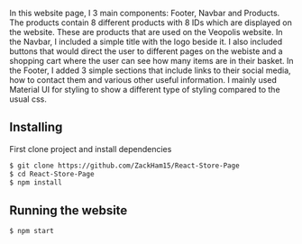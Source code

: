 In this website page, I 3 main components: Footer, Navbar and Products. The products contain 8 different products with 8 IDs which are displayed on the website. These are products that are used on the Veopolis website. In the Navbar, I included a simple title with the logo beside it. I also included buttons that would direct the user to different pages on the webiste and a shopping cart where the user can see how many items are in their basket. In the Footer, I added 3 simple sections that include links to their social media, how to contact them and various other useful information. I mainly used Material UI for styling to show a different type of styling compared to the usual css. 

## Installing

First clone project and install dependencies

```sh
$ git clone https://github.com/ZackHam15/React-Store-Page
$ cd React-Store-Page
$ npm install
```

## Running the website

```sh
$ npm start
```